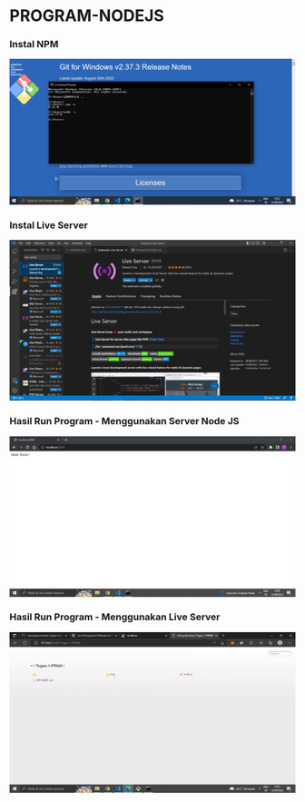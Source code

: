 # PROGRAM-NODEJS


### Instal NPM
![NPM](img/instal-npm-node.PNG "NPM")



### Instal Live Server
![Live](img/live-server.PNG "Live")



### Hasil Run Program - Menggunakan Server Node JS
![Hasil](img/hasil-hellojs.PNG "Hasil")



### Hasil Run Program - Menggunakan Live Server
![Hasil](img/hasil-live.PNG "Hasil")
